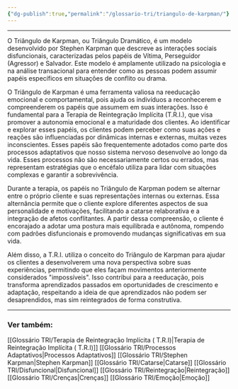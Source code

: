 ```yaml
---
{"dg-publish":true,"permalink":"/glossario-tri/triangulo-de-karpman/"}
---
```


---

O Triângulo de Karpman, ou Triângulo Dramático, é um modelo desenvolvido por Stephen Karpman que descreve as interações sociais disfuncionais, caracterizadas pelos papéis de Vítima, Perseguidor (Agressor) e Salvador. Este modelo é amplamente utilizado na psicologia e na análise transacional para entender como as pessoas podem assumir papéis específicos em situações de conflito ou drama.

O Triângulo de Karpman é uma ferramenta valiosa na reeducação emocional e comportamental, pois ajuda os indivíduos a reconhecerem e compreenderem os papéis que assumem em suas interações. Isso é fundamental para a Terapia de Reintegração Implícita (T.R.I.), que visa promover a autonomia emocional e a maturidade dos clientes. Ao identificar e explorar esses papéis, os clientes podem perceber como suas ações e reações são influenciadas por dinâmicas internas e externas, muitas vezes inconscientes. Esses papéis são frequentemente adotados como parte dos processos adaptativos que nosso sistema nervoso desenvolve ao longo da vida. Esses processos não são necessariamente certos ou errados, mas representam estratégias que o encéfalo utiliza para lidar com situações complexas e garantir a sobrevivência.

Durante a terapia, os papéis no Triângulo de Karpman podem se alternar entre o próprio cliente e suas representações internas ou externas. Essa alternância permite que o cliente explore diferentes aspectos de sua personalidade e motivações, facilitando a catarse relaborativa e a integração de afetos conflitantes. A partir dessa compreensão, o cliente é encorajado a adotar uma postura mais equilibrada e autônoma, rompendo com padrões disfuncionais e promovendo mudanças significativas em sua vida.

Além disso, a T.R.I. utiliza o conceito do Triângulo de Karpman para ajudar os clientes a desenvolverem uma nova perspectiva sobre suas experiências, permitindo que eles façam movimentos anteriormente considerados "impossíveis". Isso contribui para a reeducação, pois transforma aprendizados passados em oportunidades de crescimento e adaptação, respeitando a ideia de que aprendizados não podem ser desaprendidos, mas sim reintegrados de forma construtiva.

----

### Ver também:

[[Glossário TRI/Terapia de Reintegração Implícita ( T.R.I)\|Terapia de Reintegração Implícita ( T.R.I)]]
[[Glossário TRI/Processos Adaptativos\|Processos Adaptativos]]
[[Glossário TRI/Stephen Karpman\|Stephen Karpman]]
[[Glossário TRI/Catarse\|Catarse]]
[[Glossário TRI/Disfuncional\|Disfuncional]]
[[Glossário TRI/Reintegração\|Reintegração]]
[[Glossário TRI/Crenças\|Crenças]]
[[Glossário TRI/Emoção\|Emoção]]



